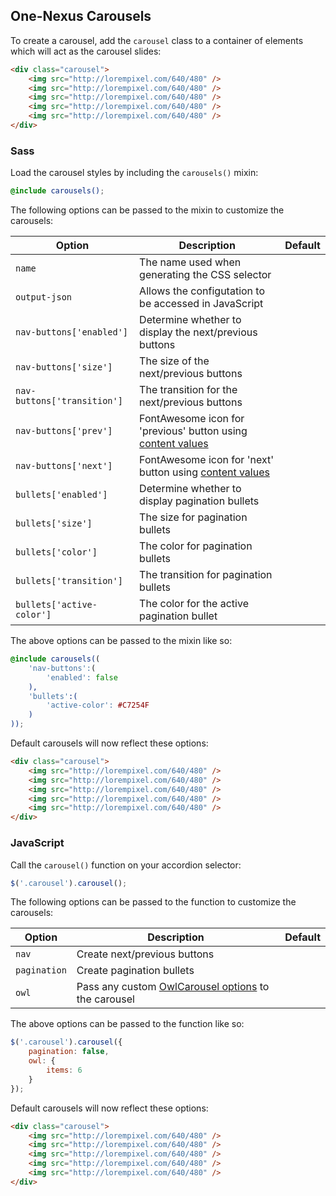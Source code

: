 ## One-Nexus Carousels

To create a carousel, add the `carousel` class to a container of elements which will act as the carousel slides:

```html
<div class="carousel">
    <img src="http://lorempixel.com/640/480" />
    <img src="http://lorempixel.com/640/480" />
    <img src="http://lorempixel.com/640/480" />
    <img src="http://lorempixel.com/640/480" />
    <img src="http://lorempixel.com/640/480" />
</div>
```

### Sass

Load the carousel styles by including the `carousels()` mixin:

```scss
@include carousels();
```

The following options can be passed to the mixin to customize the carousels:

<table class="table">
    <thead>
        <tr>
            <th>Option</th>
            <th>Description</th>
            <th>Default</th>
        </tr>
    </thead>
    <tbody>
        <tr>
            <td><code>name</code></td>
            <td>The name used when generating the CSS selector</td>
        </tr>
        <tr>
            <td><code>output-json</td>
            <td>Allows the configutation to be accessed in JavaScript</td>
        </tr>
        <tr>
            <td><code>nav-buttons['enabled']</code></td>
            <td>Determine whether to display the next/previous buttons</td>
        </tr>
        <tr>
            <td><code>nav-buttons['size']</code></td>
            <td>The size of the next/previous buttons</td>
        </tr>
        <tr>
            <td><code>nav-buttons['transition']</code></td>
            <td>The transition for the next/previous buttons</td>
        </tr>
        <tr>
            <td><code>nav-buttons['prev']</code></td>
            <td>FontAwesome icon for 'previous' button using <a href="https://css-tricks.com/almanac/properties/q/quotes/" target="blank">content values</a></td>
        </tr>
        <tr>
            <td><code>nav-buttons['next']</code></td>
            <td>FontAwesome icon for 'next' button using <a href="https://css-tricks.com/almanac/properties/q/quotes/" target="blank">content values</a></td>
        </tr>
        <tr>
            <td><code>bullets['enabled']</code></td>
            <td>Determine whether to display pagination bullets</td>
        </tr>
        <tr>
            <td><code>bullets['size']</code></td>
            <td>The size for pagination bullets</td>
        </tr>
        <tr>
            <td><code>bullets['color']</code></td>
            <td>The color for pagination bullets</td>
        </tr>
        <tr>
            <td><code>bullets['transition']</code></td>
            <td>The transition for pagination bullets</td>
        </tr>
        <tr>
            <td><code>bullets['active-color']</code></td>
            <td>The color for the active pagination bullet</td>
        </tr>
    </tbody>
</table>

The above options can be passed to the mixin like so:

```scss
@include carousels((
    'nav-buttons':(
        'enabled': false
    ),
    'bullets':(
        'active-color': #C7254F
    )
));
```

Default carousels will now reflect these options:

```html
<div class="carousel">
    <img src="http://lorempixel.com/640/480" />
    <img src="http://lorempixel.com/640/480" />
    <img src="http://lorempixel.com/640/480" />
    <img src="http://lorempixel.com/640/480" />
    <img src="http://lorempixel.com/640/480" />
</div>
```

### JavaScript

Call the `carousel()` function on your accordion selector:

```js
$('.carousel').carousel();
```

The following options can be passed to the function to customize the carousels:

<table class="table">
    <thead>
        <tr>
            <th>Option</th>
            <th>Description</th>
            <th>Default</th>
        </tr>
    </thead>
    <tbody>
        <tr>
            <td><code>nav</code></td>
            <td>Create next/previous buttons</td>
        </tr>
        <tr>
            <td><code>pagination</code></code></td>
            <td>Create pagination bullets</td>
        </tr>
        <tr>
            <td><code>owl</code></td>
            <td>Pass any custom <a href="http://owlcarousel2.github.io/OwlCarousel2/docs/api-options.html" target="blank">OwlCarousel options</a> to the carousel</td>
        </tr>
    </tbody>
</table>

The above options can be passed to the function like so:

```js
$('.carousel').carousel({
    pagination: false,
    owl: {
        items: 6
    }
});
```

Default carousels will now reflect these options:

```html
<div class="carousel">
    <img src="http://lorempixel.com/640/480" />
    <img src="http://lorempixel.com/640/480" />
    <img src="http://lorempixel.com/640/480" />
    <img src="http://lorempixel.com/640/480" />
    <img src="http://lorempixel.com/640/480" />
</div>
```